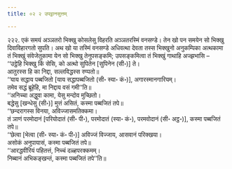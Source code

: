 ```yaml
---
title: ०२ २ उपट्ठानसुत्तम्

---
```


२२२. एकं समयं अञ्ञतरो भिक्खु कोसलेसु विहरति अञ्ञतरस्मिं वनसण्डे। तेन खो पन समयेन सो भिक्खु दिवाविहारगतो सुपति। अथ खो या तस्मिं वनसण्डे अधिवत्था देवता तस्स भिक्खुनो अनुकम्पिका अत्थकामा तं भिक्खुं संवेजेतुकामा येन सो भिक्खु तेनुपसङ्कमि; उपसङ्कमित्वा तं भिक्खुं गाथाहि अज्झभासि –  
‘‘उट्ठेहि भिक्खु किं सेसि, को अत्थो सुपितेन [सुपिनेन (सी॰)] ते।  
आतुरस्स हि का निद्दा, सल्लविद्धस्स रुप्पतो॥  
‘‘याय सद्धाय पब्बजितो [याय सद्धापब्बजितो (सी॰ स्या॰ कं॰)], अगारस्मानगारियम्।  
तमेव सद्धं ब्रूहेहि, मा निद्दाय वसं गमी’’ति॥  
‘‘अनिच्चा अद्धुवा कामा, येसु मन्दोव मुच्छितो।  
बद्धेसु [खन्धेसु (सी॰)] मुत्तं असितं, कस्मा पब्बजितं तपे॥  
‘‘छन्दरागस्स विनया, अविज्जासमतिक्कमा।  
तं ञाणं परमोदानं [परियोदातं (सी॰ पी॰), परमोदातं (स्या॰ कं॰), परमवोदानं (सी॰ अट्ठ॰)], कस्मा पब्बजितं तपे॥  
‘‘छेत्वा [भेत्वा (सी॰ स्या॰ कं॰ पी॰)] अविज्जं विज्जाय, आसवानं परिक्खया।  
असोकं अनुपायासं, कस्मा पब्बजितं तपे॥  
‘‘आरद्धवीरियं पहितत्तं, निच्चं दळ्हपरक्कमम्।  
निब्बानं अभिकङ्खन्तं, कस्मा पब्बजितं तपे’’ति॥  


